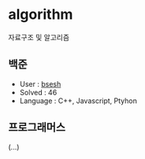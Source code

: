 # algorithm

자료구조 및 알고리즘

## 백준
- User : [bsesh](https://www.acmicpc.net/user/baesh)
- Solved : 46
- Language : C++, Javascript, Ptyhon

## 프로그래머스

(...)
